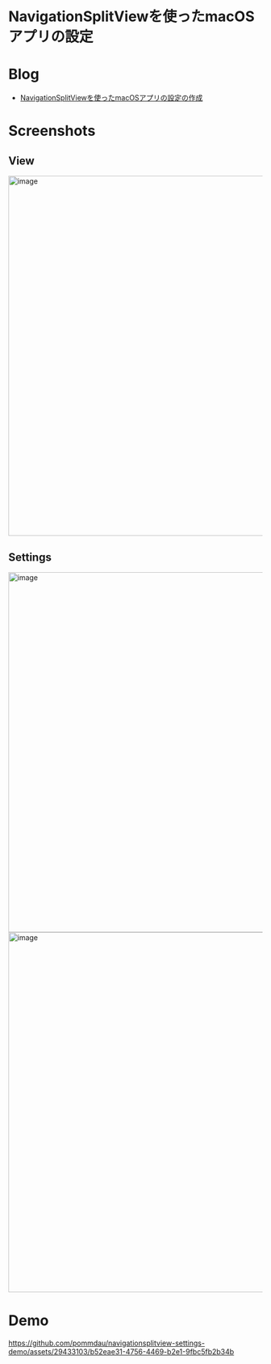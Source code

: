 # NavigationSplitViewを使ったmacOSアプリの設定

# Blog
- [NavigationSplitViewを使ったmacOSアプリの設定の作成](https://qiita.com/IKEH/items/aa300913ccb126b4619e?utm_campaign=post_article&utm_medium=twitter&utm_source=twitter_share)

# Screenshots
## View

<img width="712" alt="image" src="https://github.com/pommdau/navigationsplitview-settings-demo/assets/29433103/753f7ebc-7a66-4ce5-bdb5-ba3507614f1b">

## Settings

<img width="712" alt="image" src="https://github.com/pommdau/navigationsplitview-settings-demo/assets/29433103/529d50f0-b968-4217-ae1d-15e9797a898d">

<img width="712" alt="image" src="https://github.com/pommdau/navigationsplitview-settings-demo/assets/29433103/677df6dd-631d-4667-adf4-4c7c30273b91">

# Demo

https://github.com/pommdau/navigationsplitview-settings-demo/assets/29433103/b52eae31-4756-4469-b2e1-9fbc5fb2b34b

